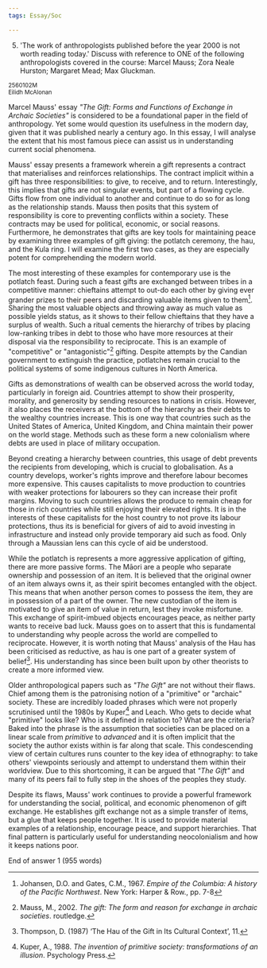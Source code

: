 ```yaml
---
tags: Essay/Soc

---
```

5. 'The work of anthropologists published before the year 2000 is not worth reading today.' Discuss with reference to ONE of the following anthropologists covered in the course: Marcel Mauss; Zora Neale Hurston; Margaret Mead; Max Gluckman.  

<small>
	2560102M
	<br/>
	Eilidh McAlonan
</small>

Marcel Mauss' essay *"The Gift: Forms and Functions of Exchange in Archaic Societies"* is considered to be a foundational paper in the field of anthropology. Yet some would question its usefulness in the modern day, given that it was published nearly a century ago. In this essay, I will analyse the extent that his most famous piece can assist us in understanding current social phenomena.

Mauss' essay presents a framework wherein a gift represents a contract that materialises and reinforces relationships. The contract implicit within a gift has three responsibilities: to give, to receive, and to return. Interestingly, this implies that gifts are not singular events, but part of a flowing cycle. Gifts flow from one individual to another and continue to do so for as long as the relationship stands. Mauss then posits that this system of responsibility is core to preventing conflicts within a society. These contracts may be used for political, economic, or social reasons. Furthermore, he demonstrates that gifts are key tools for maintaining peace by examining three examples of gift giving: the potlatch ceremony, the hau, and the Kula ring. I will examine the first two cases, as they are especially potent for comprehending the modern world.

The most interesting of these examples for contemporary use is the potlatch feast. During such a feast gifts are exchanged between tribes in a competitive manner: chieftains attempt to out-do each other by giving ever grander prizes to their peers and discarding valuable items given to them[^Potlatch]. Sharing the most valuable objects and throwing away as much value as possible yields status, as it shows to their fellow chieftains that they have a surplus of wealth. Such a ritual cements the hierarchy of tribes by placing low-ranking tribes in debt to those who have more resources at their disposal via the responsibility to reciprocate. This is an example of "competitive" or "antagonistic"[^gift] gifting. Despite attempts by the Candian government to extinguish the practice, potlatches remain crucial to the political systems of some indigenous cultures in North America. 

Gifts as demonstrations of wealth can be observed across the world today, particularly in foreign aid. Countries attempt to show their prosperity, morality, and generosity by sending resources to nations in crisis. However, it also places the receivers at the bottom of the hierarchy as their debts to the wealthy countries increase. This is one way that countries such as the United States of America, United Kingdom, and China maintain their power on the world stage. Methods such as these form a new colonialism where debts are used in place of  military occupation.

Beyond creating a hierarchy between countries, this usage of debt prevents the recipients from developing, which is crucial to globalisation. As a country develops, worker's rights improve and therefore labour becomes more expensive. This causes capitalists to move production to countries with weaker protections for labourers so they can increase their profit margins. Moving to such countries allows the produce to remain cheap for those in rich countries while still enjoying their elevated rights. It is in the interests of these capitalists for the host country to not prove its labour protections, thus its is beneficial for givers of aid to avoid investing in infrastructure and instead only provide temporary aid such as food. Only through a Maussian lens can this cycle of aid be understood.

While the potlatch is represents a more aggressive application of gifting, there are more passive forms. The Māori are a people who separate ownership and possession of an item. It is believed that the original owner of an item always owns it, as their spirit becomes entangled with the object. This means that when another person comes to possess the item, they are in possession of a part of the owner. The new custodian of the item is motivated to give an item of value in return, lest they invoke misfortune. This exchange of spirit-imbued objects encourages peace, as neither party wants to receive bad luck. Mauss goes on to assert that this is fundamental to understanding why people across the world are compelled to reciprocate. However, it is worth noting that Mauss' analysis of the Hau has been criticised as reductive, as hau is one part of a greater system of belief[^hau]. His understanding has since been built upon by other theorists to create a more informed view.

Older anthropological papers such as *"The Gift"* are not without their flaws. Chief among them is the patronising notion of a "primitive" or "archaic" society. These are incredibly loaded phrases which were not properly scrutinised until the 1980s by Kuper[^Kuper] and Leach. Who gets to decide what "primitive" looks like? Who is it defined in relation to? What are the criteria? Baked into the phrase is the assumption that societies can be placed on a linear scale from *primitive* to *advanced* and it is often implicit that the society the author exists within is far along that scale. This condescending view of certain cultures runs counter to the key idea of ethnography: to take others' viewpoints seriously and attempt to understand them within their worldview. Due to this shortcoming, it can be argued that *"The Gift"* and many of its peers fail to fully step in the shoes of the peoples they study.

Despite its flaws, Mauss' work continues to provide a powerful framework for understanding the social, political, and economic phenomenon of gift exchange. He establishes gift exchange not as a simple transfer of items, but a glue that keeps people together. It is used to provide material examples of a relationship, encourage peace, and support hierarchies. That final pattern is particularly useful for understanding neocolonialism and how it keeps nations poor.

[^gift]: Mauss, M., 2002. _The gift: The form and reason for exchange in archaic societies_. routledge.

[^Potlatch]: Johansen, D.O. and Gates, C.M., 1967. _Empire of the Columbia: A history of the Pacific Northwest_. New York: Harper & Row., pp. 7-8

[^Kuper]: Kuper, A., 1988. _The invention of primitive society: transformations of an illusion_. Psychology Press.

[^hau]: Thompson, D. (1987) ‘The Hau of the Gift in Its Cultural Context’, 11.

End of answer 1 (955 words)